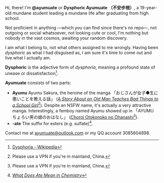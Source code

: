 Hi, there! I'm **@ayumuate** or **Dysphoric Ayumuate （不安步根）**, a 19-year-old mundane student leading a mundane life after graduating from high school.

Not proficient in anything —which you can find since there's no repo—, not outgoing or social whatsoever, not looking cute or cool, I'm nothing but nobody in the vast cosmos, awaiting your random discovery.

I am what I belong to, not what others assigned to me wrongly. Having been *dysphoric* as what I had disguised as, I am sure it's time to come out and live what I actually am.

**Dysphoric** is the adjective form of *dysphoria*, meaning a profound state of unease or dissatisfaction[^dysphoria].

**Ayumuate** consists of two parts:

* **Ayumu** Ayumu Sakura, the heroine of the manga 「おじさんが女子●生に悪いことを教える話」 ([*A Story About an Old Man Teaches Bad Things to a School Girl*](https://mangakakalot.com/chapter/ua920785/chapter_1)[^vpn]). Despite an NSFW name, it's actually a very attractive manga. Interestingly, a femboy named Ayumu showed up in 「AYUMU ちょろい男の娘のおはなし」 ([Choroi Otokonoko no Ohanashi](https://mangakakalot.com/manga/yo929441)[^vpn]).
* **-ate** The suffix for esters (e.g. sulfate)[^ate].

Contact me at ayumuate@outlook.com or my QQ account 3085604898.

[^dysphoria]: [Dysphoria - Wikipedia](https://en.wikipedia.org/wiki/Dysphoria)
[^ate]: [*What Does Ate Mean in Chemistry*](https://science.blurtit.com/33087/what-does-ate-mean-in-chemistry)
[^vpn]: Please use a VPN if you're in mainland, China.
